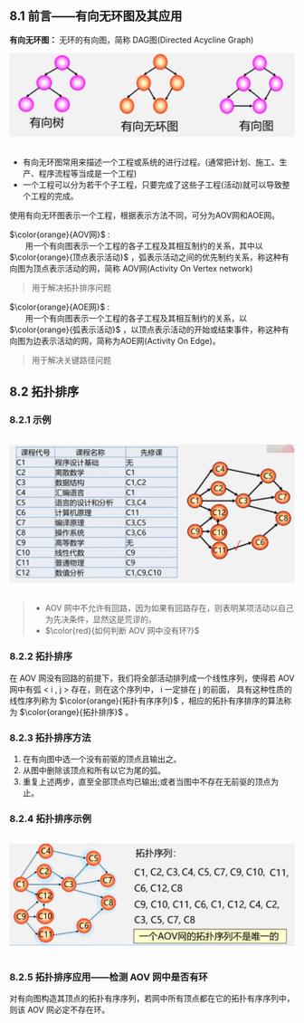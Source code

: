 ## 8.1 前言——有向无环图及其应用
**有向无环图：** 无环的有向图，简称 DAG图(Directed Acycline Graph)
<br/>
<div><img src = "./images/有向无环图.png"></div>
<br/>

- 有向无环图常用来描述一个工程或系统的进行过程。(通常把计划、施工、生产、程序流程等当成是一个工程)
- 一个工程可以分为若干个子工程，只要完成了这些子工程(活动)就可以导致整个工程的完成。

使用有向无环图表示一个工程，根据表示方法不同，可分为AOV网和AOE网。  

 $\color{orange}{AOV网}$ :  
　　用一个有向图表示一个工程的各子工程及其相互制约的关系，其中以 $\color{orange}{顶点表示活动}$ ，弧表示活动之间的优先制约关系，称这种有向图为顶点表示活动的网，简称 AOV网(Activity On Vertex network)  
>用于解决拓扑排序问题

$\color{orange}{AOE网}$ :  
　　用一个有向图表示一个工程的各子工程及其相互制约的关系，以 $\color{orange}{弧表示活动}$ ，以顶点表示活动的开始或结束事件，称这种有向图为边表示活动的网，简称为AOE网(Activity On Edge)。  
>用于解决关键路径问题

## 8.2 拓扑排序
### 8.2.1 示例
<br/>
<div><img src = "./images/拓扑排序示例.png"></div>
<br/>

>- AOV 网中不允许有回路，因为如果有回路存在，则表明某项活动以自己为先决条件，显然这是荒谬的。  
>- $\color{red}{如何判断 AOV 网中没有环?}$

### 8.2.2 拓扑排序
在 AOV 网没有回路的前提下，我们将全部活动排列成一个线性序列，使得若 AOV 网中有弧 < i , j > 存在，则在这个序列中， i 一定排在 j 的前面，
具有这种性质的线性序列称为 $\color{orange}{拓扑有序序列}$ ，相应的拓扑有序排序的算法称为 $\color{orange}{拓扑排序}$ 。  

### 8.2.3 拓扑排序方法
1. 在有向图中选一个没有前驱的顶点且输出之。
2. 从图中删除该顶点和所有以它为尾的弧。
3. 重复上述两步，直至全部顶点均已输出;或者当图中不存在无前驱的顶点为止。

### 8.2.4 拓扑排序示例
<br/>
<div><img src = "./images/拓扑排序示例2.png"></div>
<br/>

### 8.2.5 拓扑排序应用——检测 AOV 网中是否有环
对有向图构造其顶点的拓扑有序序列，若网中所有顶点都在它的拓扑有序序列中，则该 AOV 网必定不存在环。
